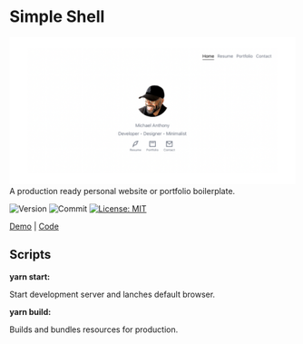 # Simple Shell

![Base](./docs/resources/cover.png)
A production ready personal website or portfolio boilerplate.

![Version](https://img.shields.io/github/package-json/v/moquette/simple-shell) ![Commit](https://img.shields.io/github/last-commit/moquette/simple-shell)
[![License: MIT](https://img.shields.io/badge/License-MIT-green.svg)](LICENSE)

[Demo](https://simple-shell.moquette.us) | [Code](https://github.com/moquette/simple-shell)

## Scripts

**yarn start:**

Start development server and lanches default browser.

**yarn build:**

Builds and bundles resources for production.
